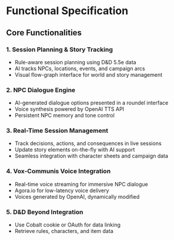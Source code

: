 # Functional Specification

## Core Functionalities

### 1. Session Planning & Story Tracking
- Rule-aware session planning using D&D 5.5e data
- AI tracks NPCs, locations, events, and campaign arcs
- Visual flow-graph interface for world and story management

### 2. NPC Dialogue Engine
- AI-generated dialogue options presented in a roundel interface
- Voice synthesis powered by OpenAI TTS API
- Persistent NPC memory and tone control

### 3. Real-Time Session Management
- Track decisions, actions, and consequences in live sessions
- Update story elements on-the-fly with AI support
- Seamless integration with character sheets and campaign data

### 4. Vox-Communis Voice Integration
- Real-time voice streaming for immersive NPC dialogue
- Agora.io for low-latency voice delivery
- Voices generated by OpenAI, dynamically modified

### 5. D&D Beyond Integration
- Use Cobalt cookie or OAuth for data linking
- Retrieve rules, characters, and item data
